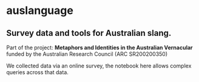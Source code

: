 # auslanguage
## Survey data and tools for Australian slang.

Part of the project: **Metaphors and Identities in the Australian Vernacular** funded by the Australian Research Council (ARC SR200200350)

We collected data via an online survey, the notebook here allows complex queries across that data.
